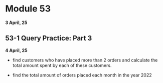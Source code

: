 # Module 53

**3 April, 25**

## 53-1 Query Practice: Part 3

**4 April, 25**

- find customers who have placed more than 2 orders and calculate the total amount spent by each of these customers.

- find the total amount of orders placed each month in the year 2022
